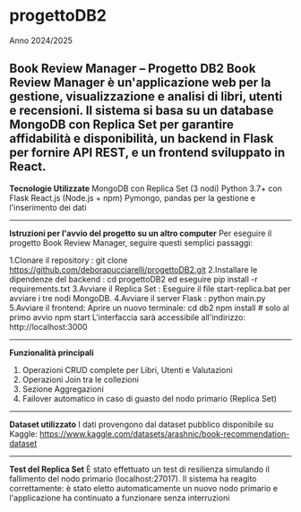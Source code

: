 # progettoDB2
Anno 2024/2025

**Book Review Manager – Progetto DB2**
Book Review Manager è un'applicazione web per la gestione, visualizzazione e analisi di libri, utenti e recensioni.
Il sistema si basa su un database MongoDB con Replica Set per garantire affidabilità e disponibilità, un backend in Flask per fornire API REST, e un frontend sviluppato in React.
--------------------------------------------------------------------------------------------------------------------------------------------------------------
**Tecnologie Utilizzate**
MongoDB con Replica Set (3 nodi)
Python 3.7+ con Flask
React.js (Node.js + npm)
Pymongo, pandas per la gestione e l'inserimento dei dati

--------------------------------------------------------------------------------------------------------------------------------------------------------------
**Istruzioni per l'avvio del progetto su un altro computer**
Per eseguire il progetto Book Review Manager, seguire questi semplici passaggi:

1.Clonare il repository : git clone https://github.com/deborapucciarelli/progettoDB2.git
2.Installare le dipendenze del backend : cd progettoDB2 ed eseguire pip install -r requirements.txt
3.Avviare il Replica Set : Eseguire il file start-replica.bat per avviare i tre nodi MongoDB.
4.Avviare il server Flask : python main.py
5.Avviare il frontend: Aprire un nuovo terminale: cd db2 npm install # solo al primo avvio npm start L'interfaccia sarà accessibile all'indirizzo: http://localhost:3000

----------------------------------------------------------------------------------------------------------------------------------------------------------------
**Funzionalità principali**
1. Operazioni CRUD complete per Libri, Utenti e Valutazioni
2. Operazioni Join tra le collezioni
3. Sezione Aggregazioni
4. Failover automatico in caso di guasto del nodo primario (Replica Set)

--------------------------------------------------------------------------------------------------------------------------------------------------------------

**Dataset utilizzato**
I dati provengono dal dataset pubblico disponibile su Kaggle: https://www.kaggle.com/datasets/arashnic/book-recommendation-dataset

--------------------------------------------------------------------------------------------------------------------------------------------------------------

**Test del Replica Set**
È stato effettuato un test di resilienza simulando il fallimento del nodo primario (localhost:27017). Il sistema ha reagito correttamente: è stato eletto automaticamente un nuovo nodo primario e l'applicazione ha continuato a funzionare senza interruzioni
